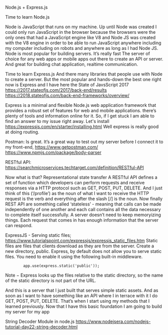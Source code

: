 Node.js + Express.js

Time to learn Node.js

Node is JavaScript that runs on my machine. Up until Node was created I could only run JavaScript in the browser because the browsers were the only ones that had a JavaScript engine like V8 and Node JS was created with the V8  engine in order to be able to run JavaScript anywhere including my computer including on robots and anywhere as long as I had Node JS.
Node is most popular for building servers. It’s really fast
The server of choice for any web apps or mobile apps out there to create an API or server. And great for building chat application, realtime communication.




Time to learn Express.js
And there many libraries that people use with Node to create a server. But the most popular and hands-down the best one right now is Express and I have here the State of JavsScript 2017 
https://2017.stateofjs.com/2017/back-end/results
https://2018.stateofjs.com/back-end-frameworks/overview/

Express is a minimal and flexible Node.js web application framework that provides a robust set of features for web and mobile applications. there’s plenty of tools and information online for it. So, if I get stuck I am able to find an answer to my issue right away.
Let's install https://expressjs.com/en/starter/installing.html
Well express is really good at doing routing.


Postman:
Is great. It’s a great way to test out my server before I connect it to my front-end,
https://www.getpostman.com/
https://www.npmjs.com/package/body-parser


RESTful API:
https://searchmicroservices.techtarget.com/definition/RESTful-API

Now what is that?
Representational state transfer
A RESTful API  defines a set of function which developers can perform requests and receive responses via a HTTP protocol such as GET, POST, PUT, DELETE.
And I just think of this (‘/profile’) as the noun of what I want to receive the HTTP request is the verb and everything after the slash [/] is the noun. Now finally REST API are something called ‘stateless’ - meaning that calls can be made independently of one another and each call contains all the data necessary to complete itself successfully. A server doesn’t need to keep memoryizing things. Each request that comes in has enough information that the server can respond.


ExpressJS - Serving static files;
https://www.tutorialspoint.com/expressjs/expressjs_static_files.htm
Static files are files that clients download as they are from the server. Create a new directory, public. Express, by default does not allow you to serve static files. You need to enable it using the following built-in middleware.

            app.use(express.static('public'));

Note − Express looks up the files relative to the static directory, so the name of the static directory is not part of the URL.

And this is a server that I just built that serves simple static assets.
And as soon as I want to have something like an API where I in terrace with it I do GET, POST, PUT, DELETE. That’s when I start using my methods that I learned previously.
	Now that I have this basic foundation I am going to build my server for my app

String Decoder Module in node.js https://www.nodejsera.com/nodejs-tutorial-day22-string-decoder.html
